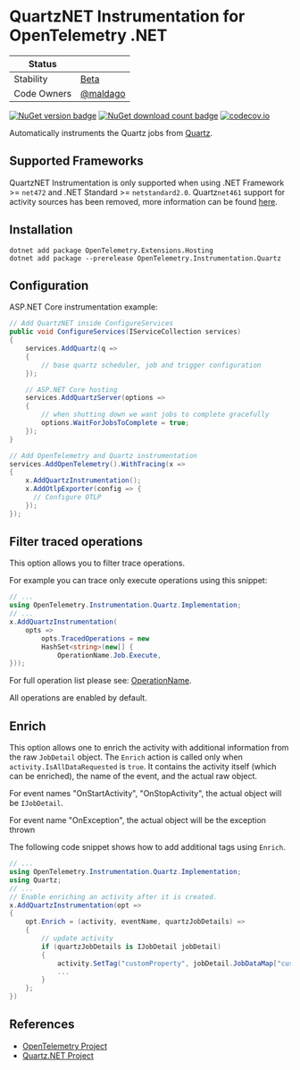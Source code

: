 # QuartzNET Instrumentation for OpenTelemetry .NET

| Status      |           |
| ----------- | --------- |
| Stability   | [Beta](../../README.md#beta) |
| Code Owners | [@maldago](https://github.com/maldago) |

[![NuGet version badge](https://img.shields.io/nuget/v/OpenTelemetry.Instrumentation.Quartz)](https://www.nuget.org/packages/OpenTelemetry.Instrumentation.Quartz)
[![NuGet download count badge](https://img.shields.io/nuget/dt/OpenTelemetry.Instrumentation.Quartz)](https://www.nuget.org/packages/OpenTelemetry.Instrumentation.Quartz)
[![codecov.io](https://codecov.io/gh/open-telemetry/opentelemetry-dotnet-contrib/branch/main/graphs/badge.svg?flag=unittests-Instrumentation.Quartz)](https://app.codecov.io/gh/open-telemetry/opentelemetry-dotnet-contrib?flags[0]=unittests-Instrumentation.Quartz)

Automatically instruments the Quartz jobs from
[Quartz](https://www.nuget.org/packages/Quartz/).

## Supported Frameworks

QuartzNET Instrumentation is only supported when using .NET Framework >=
`net472` and .NET Standard >= `netstandard2.0`. Quartz`net461` support for
activity sources has been removed, more information can be found
[here](https://github.com/quartznet/quartznet/releases/tag/v3.3.0).

## Installation

```shell
dotnet add package OpenTelemetry.Extensions.Hosting
dotnet add package --prerelease OpenTelemetry.Instrumentation.Quartz
```

## Configuration

ASP.NET Core instrumentation example:

```csharp
// Add QuartzNET inside ConfigureServices
public void ConfigureServices(IServiceCollection services)
{
    services.AddQuartz(q =>
    {
        // base quartz scheduler, job and trigger configuration
    });

    // ASP.NET Core hosting
    services.AddQuartzServer(options =>
    {
        // when shutting down we want jobs to complete gracefully
        options.WaitForJobsToComplete = true;
    });
}

// Add OpenTelemetry and Quartz instrumentation
services.AddOpenTelemetry().WithTracing(x =>
{
    x.AddQuartzInstrumentation();
    x.AddOtlpExporter(config => {
      // Configure OTLP
    });
});
```

## Filter traced operations

This option allows you to filter trace operations.

For example you can trace only execute operations using this snippet:

```csharp
// ...
using OpenTelemetry.Instrumentation.Quartz.Implementation;
// ...
x.AddQuartzInstrumentation(
    opts =>
        opts.TracedOperations = new
        HashSet<string>(new[] {
            OperationName.Job.Execute,
}));
```

For full operation list please see:
[OperationName](OperationName.cs).

All operations are enabled by default.

## Enrich

This option allows one to enrich the activity with additional information from
the raw `JobDetail` object. The `Enrich` action is called only when
`activity.IsAllDataRequested` is `true`. It contains the activity itself (which
can be enriched), the name of the event, and the actual raw object.

For event names "OnStartActivity", "OnStopActivity", the actual object will be
`IJobDetail`.

For event name "OnException", the actual object will be the exception thrown

The following code snippet shows how to add additional tags using `Enrich`.

```csharp
// ...
using OpenTelemetry.Instrumentation.Quartz.Implementation;
using Quartz;
// ...
// Enable enriching an activity after it is created.
x.AddQuartzInstrumentation(opt =>
{
    opt.Enrich = (activity, eventName, quartzJobDetails) =>
    {
        // update activity
        if (quartzJobDetails is IJobDetail jobDetail)
        {
            activity.SetTag("customProperty", jobDetail.JobDataMap["customProperty"]);
            ...
        }
    };
})
```

## References

* [OpenTelemetry Project](https://opentelemetry.io/)
* [Quartz.NET Project](https://www.quartz-scheduler.net/)
